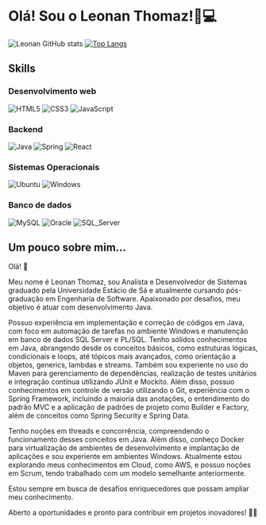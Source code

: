 # Olá! Sou o Leonan Thomaz!🚀💻

![Leonan GitHub stats](https://github-readme-stats.vercel.app/api?username=leonanthomaz&show_icons=true&theme=radical)
[![Top Langs](https://github-readme-stats.vercel.app/api/top-langs/?username=leonanthomaz&layout=compact&theme=radical)](https://github.com/leonanthomaz/github-readme-stats)
<!-- [![Top Langs](https://github-readme-stats.vercel.app/api/top-langs/?username=leonanthomaz)](https://github.com/leonanthomaz/github-readme-stats) -->

## Skills

### Desenvolvimento web
![HTML5](https://img.shields.io/badge/HTML5-E34F26?style=for-the-badge&logo=html5&logoColor=white)
![CSS3](https://img.shields.io/badge/CSS3-1572B6?style=for-the-badge&logo=css3&logoColor=white)
![JavaScript](https://img.shields.io/badge/JavaScript-F7DF1E?style=for-the-badge&logo=javascript&logoColor=black)

### Backend
![Java](https://img.shields.io/badge/Java-ED8B00?style=for-the-badge&logo=openjdk&logoColor=white)
![Spring](https://img.shields.io/badge/Spring-6DB33F?style=for-the-badge&logo=spring&logoColor=white)
![React](https://img.shields.io/badge/React-20232A?style=for-the-badge&logo=react&logoColor=61DAFB)

### Sistemas Operacionais
![Ubuntu](https://img.shields.io/badge/Ubuntu-E95420?style=for-the-badge&logo=ubuntu&logoColor=white)
![Windows](https://img.shields.io/badge/Windows-0078D6?style=for-the-badge&logo=windows&logoColor=white)

### Banco de dados
![MySQL](https://img.shields.io/badge/MySQL-00000F?style=for-the-badge&logo=mysql&logoColor=white)
![Oracle](https://img.shields.io/badge/Oracle-F80000?style=for-the-badge&logo=oracle&logoColor=black)
![SQL_Server](https://img.shields.io/badge/Microsoft%20SQL%20Server-CC2927?style=for-the-badge&logo=microsoft%20sql%20server&logoColor=white)


## Um pouco sobre mim...
Olá! 👋

Meu nome é Leonan Thomaz, sou Analista e Desenvolvedor de Sistemas graduado pela Universidade Estácio de Sá e atualmente cursando pós-graduação em Engenharia de Software. Apaixonado por desafios, meu objetivo é atuar com desenvolvimento Java. 

Possuo experiência em implementação e correção de códigos em Java, com foco em automação de tarefas no ambiente Windows e manutenção em banco de dados SQL Server e PL/SQL. Tenho sólidos conhecimentos em Java, abrangendo desde os conceitos básicos, como estruturas lógicas, condicionais e loops, até tópicos mais avançados, como orientação a objetos, generics, lambdas e streams. Também sou experiente no uso do Maven para gerenciamento de dependências, realização de testes unitários e integração contínua utilizando JUnit e Mockito. Além disso, possuo conhecimentos em controle de versão utilizando o Git, experiência com o Spring Framework, incluindo a maioria das anotações, o entendimento do padrão MVC e a aplicação de padrões de projeto como Builder e Factory, além de conceitos como Spring Security e Spring Data.

Tenho noções em threads e concorrência, compreendendo o funcionamento desses conceitos em Java. Além disso, conheço Docker para virtualização de ambientes de desenvolvimento e implantação de aplicações e sou experiente em ambientes Windows. Atualmente estou explorando meus conhecimentos em Cloud, como AWS, e possuo noções em Scrum, tendo trabalhado com um modelo semelhante anteriormente.

Estou sempre em busca de desafios enriquecedores que possam ampliar meu conhecimento. 

Aberto a oportunidades e pronto para contribuir em projetos inovadores! 💼✨
